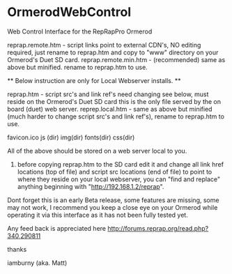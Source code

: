 OrmerodWebControl
=================

Web Control Interface for the RepRapPro Ormerod

reprap.remote.htm - script links point to external CDN's, NO editing required, just rename to reprap.htm and copy to "www" directory on your Ormerod's Duet SD card.
reprap.remote.min.htm - (recommended) same as above but minified. rename to reprap.htm to use.



** Below instruction are only for Local Webserver installs. **

reprap.htm - script src's and link ref's need changing see below, must reside on the Ormerod's Duet SD card this is the only file served by the on board (duet) web server.
reprep.local.htm - same as above but minified (much harder to change script src's and link ref's), rename to reprap.htm to use.

favicon.ico
js (dir)
img(dir)
fonts(dir)
css(dir)

All of the above should be stored on a web server local to you.

1. before copying reprap.htm to the SD card edit it and change all link href locations (top of file) and script src locations (end of file) to point to where they reside on your local webserver, you can "find and replace" anything beginning with "http://192.168.1.2/reprap".

Dont forget this is an early Beta release, some features are missing, some may not work, I recommend you keep a close eye on your Ormerod while operating it via this interface as it has not been fully tested yet.

Any feed back is appreciated here http://forums.reprap.org/read.php?340,290811

thanks

iamburny (aka. Matt)

